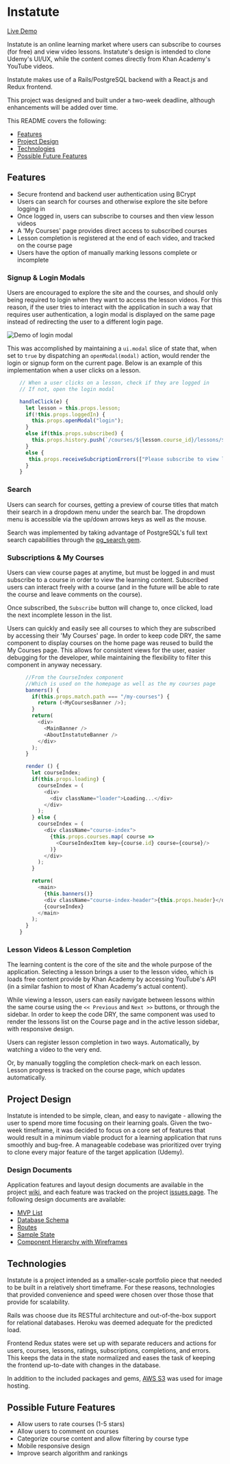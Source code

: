 # Instatute

[Live Demo](https://udemy-clone.herokuapp.com/)

Instatute is an online learning market where users can subscribe to courses (for free) and view video lessons. Instatute's design is intended to clone Udemy's UI/UX, while the content comes directly from Khan Academy's YouTube videos.

Instatute makes use of a Rails/PostgreSQL backend with a React.js and Redux frontend.

This project was designed and built under a two-week deadline, although enhancements will be added over time.

This README covers the following:
* [Features](https://github.com/cjthom03/UdemyClone#features)
* [Project Design](https://github.com/cjthom03/UdemyClone#project-design)
* [Technologies](https://github.com/cjthom03/UdemyClone#technologies)
* [Possible Future Features](https://github.com/cjthom03/UdemyClone#possible-future-features)


## Features

* Secure frontend and backend user authentication using BCrypt
* Users can search for courses and otherwise explore the site before logging in
* Once logged in, users can subscribe to courses and then view lesson videos
* A 'My Courses' page provides direct access to subscribed courses
* Lesson completion is registered at the end of each video, and tracked on the course page
* Users have the option of manually marking lessons complete or incomplete

### Signup & Login Modals
Users are encouraged to explore the site and the courses, and should only being required to login when they want to access the lesson videos. For this reason, if the user tries to interact with the application in such a way that requires user authentication, a login modal is displayed on the same page instead of redirecting the user to a different login page.

![Demo of login modal](https://s3-us-west-1.amazonaws.com/cjthom03-udemyclone/DemoGifs/Demo_SessionModal.gif)

This was accomplished by maintaining a `ui.modal` slice of state that, when set to `true` by dispatching an `openModal(modal)` action, would render the login or signup form on the current page. Below is an example of this implementation when a user clicks on a lesson.

```javascript
    // When a user clicks on a lesson, check if they are logged in
    // If not, open the login modal

    handleClick(e) {
      let lesson = this.props.lesson;
      if(!this.props.loggedIn) {
        this.props.openModal("login");
      }
      else if(this.props.subscribed) {
        this.props.history.push(`/courses/${lesson.course_id}/lessons/${lesson.id}`);
      }
      else {
       this.props.receiveSubcriptionErrors(["Please subscribe to view lessons"]);
      }
    }
```

### Search
Users can search for courses, getting a preview of course titles that match their search in a dropdown menu under the search bar. The dropdown menu is accessible via the up/down arrows keys as well as the mouse.

Search was implemented by taking advantage of PostgreSQL's full text search capabilities through the [pg_search gem](https://github.com/Casecommons/pg_search).

### Subscriptions & My Courses
Users can view course pages at anytime, but must be logged in and must subscribe to a course in order to view the learning content. Subscribed users can interact freely with a course (and in the future will be able to rate the course and leave comments on the course).

Once subscribed, the `Subscribe` button will change to, once clicked, load the next incomplete lesson in the list.

Users can quickly and easily see all courses to which they are subscribed by accessing their 'My Courses' page. In order to keep code DRY, the same component to display courses on the home page was reused to build the My Courses page. This allows for consistent views for the user, easier debugging for the developer, while maintaining the flexibility to filter this component in anyway necessary.

```javascript
      //From the CourseIndex component
      //Which is used on the homepage as well as the my courses page
      banners() {
        if(this.props.match.path === "/my-courses") {
          return (<MyCoursesBanner />);
        }
        return(
          <div>
            <MainBanner />
            <AboutInstatuteBanner />
          </div>
        );
      }

      render () {
        let courseIndex;
        if(this.props.loading) {
          courseIndex = (
            <div>
              <div className="loader">Loading...</div>
            </div>
          );
        } else {
          courseIndex = (
            <div className="course-index">
              {this.props.courses.map( course =>
                <CourseIndexItem key={course.id} course={course}/>
              )}
            </div>
          );
        }

        return(
          <main>
            {this.banners()}
            <div className="course-index-header">{this.props.header}</div>
            {courseIndex}
          </main>
        );
      }
    }
```

### Lesson Videos & Lesson Completion
The learning content is the core of the site and the whole purpose of the application. Selecting a lesson brings a user to the lesson video, which is loads free content provide by Khan Academy by accessing YouTube's API (in a similar fashion to most of Khan Academy's actual content).

While viewing a lesson, users can easily navigate between lessons within the same course using the `<< Previous` and `Next >>` buttons, or through the sidebar. In order to keep the code DRY, the same component was used to render the lessons list on the Course page and in the active lesson sidebar, with responsive design.

Users can register lesson completion in two ways. Automatically, by watching a video to the very end.

Or, by manually toggling the completion check-mark on each lesson. Lesson progress is tracked on the course page, which updates automatically.

## Project Design
Instatute is intended to be simple, clean, and easy to navigate - allowing the user to spend more time focusing on their learning goals. Given the two-week timeframe, it was decided to focus on a core set of features that would result in a minimum viable product for a learning application that runs smoothly and bug-free. A manageable codebase was prioritized over trying to clone every major feature of the target application (Udemy).

### Design Documents
Application features and layout design documents are available in the project [wiki](https://github.com/cjthom03/UdemyClone/wiki), and each feature was tracked on the project [issues page](https://github.com/cjthom03/UdemyClone/issues). The following design documents are available:
+ [MVP List](https://github.com/cjthom03/UdemyClone/wiki/MVP-List)
+ [Database Schema](https://github.com/cjthom03/UdemyClone/wiki/Schema-Information)
+ [Routes](https://github.com/cjthom03/UdemyClone/wiki/Routes)
+ [Sample State](https://github.com/cjthom03/UdemyClone/wiki/Sample-State)
+ [Component Hierarchy with Wireframes](https://github.com/cjthom03/UdemyClone/wiki/Component-Hierarchy-with-Wireframes)


## Technologies
Instatute is a project intended as a smaller-scale portfolio piece that needed to be built in a relatively short timeframe. For these reasons, technologies that provided convenience and speed were chosen over those those that provide for scalability.

Rails was choose due its RESTful architecture and out-of-the-box support for relational databases. Heroku was deemed adequate for the predicted load.

Frontend Redux states were set up with separate reducers and actions for users, courses, lessons, ratings, subscriptions, completions, and errors. This keeps the data in the state normalized and eases the task of keeping the frontend up-to-date with changes in the database.

In addition to the included packages and gems, [AWS S3](https://aws.amazon.com/s3/) was used for image hosting.

## Possible Future Features
* Allow users to rate courses (1-5 stars)
* Allow users to comment on courses
* Categorize course content and allow filtering by course type
* Mobile responsive design
* Improve search algorithm and rankings

